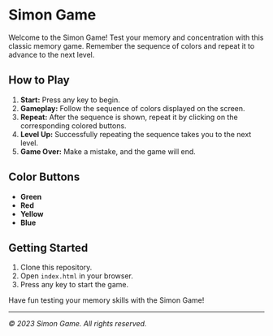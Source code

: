 # Simon Game

Welcome to the Simon Game! Test your memory and concentration with this classic memory game. Remember the sequence of colors and repeat it to advance to the next level.

## How to Play

1. **Start:** Press any key to begin.
2. **Gameplay:** Follow the sequence of colors displayed on the screen.
3. **Repeat:** After the sequence is shown, repeat it by clicking on the corresponding colored buttons.
4. **Level Up:** Successfully repeating the sequence takes you to the next level.
5. **Game Over:** Make a mistake, and the game will end.

## Color Buttons

- **Green** 
- **Red** 
- **Yellow** 
- **Blue**

## Getting Started

1. Clone this repository.
2. Open `index.html` in your browser.
3. Press any key to start the game.

Have fun testing your memory skills with the Simon Game!

---

*© 2023 Simon Game. All rights reserved.*
